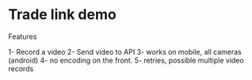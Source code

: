 # Trade link demo

Features

1- Record a video
2- Send video to API
3- works on mobile, all cameras (android)
4- no encoding on the front.
5- retries, possible multiple video records
